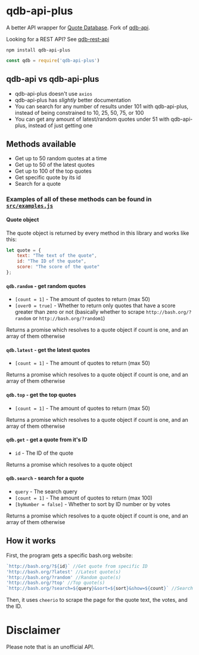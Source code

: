 # qdb-api-plus

A better API wrapper for [Quote Database](http://bash.org/). Fork of [qdb-api](https://github.com/MarkNjunge/qdb-api).

Looking for a REST API? See [qdb-rest-api](https://github.com/MarkNjunge/qdb-rest-api)

`npm install qdb-api-plus`

```Javascript
const qdb = require('qdb-api-plus')
```

## qdb-api vs qdb-api-plus

* qdb-api-plus doesn't use `axios`
* qdb-api-plus has *slightly* better documentation
* You can search for any number of results under 101 with qdb-api-plus, instead of being constrained to 10, 25, 50, 75, or 100
* You can get any amount of latest/random quotes under 51 with qdb-api-plus, instead of just getting one

## Methods available

* Get up to 50 random quotes at a time
* Get up to 50 of the latest quotes
* Get up to 100 of the top quotes
* Get specific quote by its id
* Search for a quote

### Examples of all of these methods can be found in [`src/examples.js`](src/examples.js)

#### Quote object
The quote object is returned by every method in this library and works like this:

```JavaScript
let quote = {
	text: "The text of the quote",
	id: "The ID of the quote",
	score: "The score of the quote"
};
```

#### `qdb.random` - get random quotes
* `[count = 1]` - The amount of quotes to return (max 50)
* `[over0 = true]` - Whether to return only quotes that have a score greater than zero or not (basically whether to scrape `http://bash.org/?random` or `http://bash.org/?random1`)

Returns a promise which resolves to a quote object if count is one, and an array of them otherwise

#### `qdb.latest` - get the latest quotes
* `[count = 1]` - The amount of quotes to return (max 50)

Returns a promise which resolves to a quote object if count is one, and an array of them otherwise

#### `qdb.top` - get the top quotes
* `[count = 1]` - The amount of quotes to return (max 50)

Returns a promise which resolves to a quote object if count is one, and an array of them otherwise

#### `qdb.get` - get a quote from it's ID
* `id` - The ID of the quote

Returns a promise which resolves to a quote object

#### `qdb.search` - search for a quote
* `query` - The search query
* `[count = 1]` - The amount of quotes to return (max 100)
* `[byNumber = false]` - Whether to sort by ID number or by votes

Returns a promise which resolves to a quote object if count is one, and an array of them otherwise

## How it works
First, the program gets a specific bash.org website:

```Javascript
`http://bash.org/?${id}` //Get quote from specific ID
'http://bash.org/?latest' //Latest quote(s)
'http://bash.org/?random' //Random quote(s)
'http://bash.org/?top' //Top quote(s)
`http://bash.org/?search=${query}&sort=${sort}&show=${count}` //Search
```

Then, it uses `cheerio` to scrape the page for the quote text, the votes, and the ID.

# Disclaimer

Please note that is an unofficial API.
